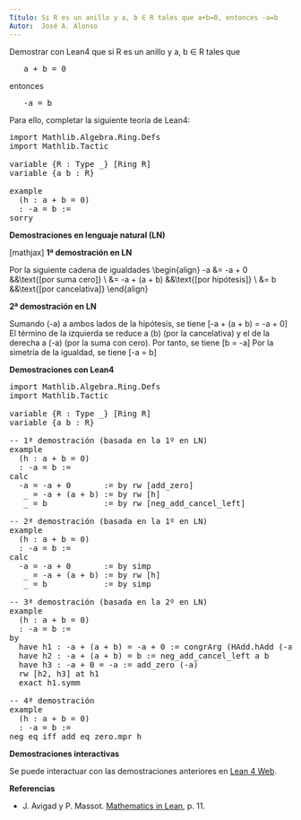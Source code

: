 ```yaml
---
Título: Si R es un anillo y a, b ∈ R tales que a+b=0, entonces -a=b
Autor:  José A. Alonso
---
```


Demostrar con Lean4 que si R es un anillo y a, b ∈ R tales que
<pre lang="text">
   a + b = 0
</pre>
entonces
<pre lang="text">
   -a = b
</pre>


Para ello, completar la siguiente teoría de Lean4:

<pre lang="lean">
import Mathlib.Algebra.Ring.Defs
import Mathlib.Tactic

variable {R : Type _} [Ring R]
variable {a b : R}

example
  (h : a + b = 0)
  : -a = b :=
sorry
</pre>
<!--more-->

<b>Demostraciones en lenguaje natural (LN)</b>

[mathjax]
<b>1ª demostración en LN</b>

Por la siguiente cadena de igualdades
\begin{align}
   -a &= -a + 0          &&\text{[por suma cero]} \\
      &= -a + (a + b)    &&\text{[por hipótesis]} \\
      &= b               &&\text{[por cancelativa]}
\end{align}

<b>2ª demostración en LN</b>

Sumando \(-a\) a ambos lados de la hipótesis, se tiene
\[-a + (a + b) = -a + 0\]
El término de la izquierda se reduce a \(b\) (por la cancelativa) y el de la derecha a \(-a\) (por la suma con cero). Por tanto, se tiene
\[b = -a\]
Por la simetría de la igualdad, se tiene
\[-a = b\]

<b>Demostraciones con Lean4</b>

<pre lang="lean">
import Mathlib.Algebra.Ring.Defs
import Mathlib.Tactic

variable {R : Type _} [Ring R]
variable {a b : R}

-- 1ª demostración (basada en la 1º en LN)
example
  (h : a + b = 0)
  : -a = b :=
calc
  -a = -a + 0       := by rw [add_zero]
   _ = -a + (a + b) := by rw [h]
   _ = b            := by rw [neg_add_cancel_left]

-- 2ª demostración (basada en la 1º en LN)
example
  (h : a + b = 0)
  : -a = b :=
calc
  -a = -a + 0       := by simp
   _ = -a + (a + b) := by rw [h]
   _ = b            := by simp

-- 3ª demostración (basada en la 2º en LN)
example
  (h : a + b = 0)
  : -a = b :=
by
  have h1 : -a + (a + b) = -a + 0 := congrArg (HAdd.hAdd (-a)) h
  have h2 : -a + (a + b) = b := neg_add_cancel_left a b
  have h3 : -a + 0 = -a := add_zero (-a)
  rw [h2, h3] at h1
  exact h1.symm

-- 4ª demostración
example
  (h : a + b = 0)
  : -a = b :=
neg_eq_iff_add_eq_zero.mpr h
</pre>

<b>Demostraciones interactivas</b>

Se puede interactuar con las demostraciones anteriores en <a href="https://lean.math.hhu.de/#url=https://raw.githubusercontent.com/jaalonso/Calculemus2/main/src/Opuesto_ig_si_suma_ig_cero.lean" rel="noopener noreferrer" target="_blank">Lean 4 Web</a>.

<b>Referencias</b>

<ul>
<li> J. Avigad y P. Massot. <a href="https://bit.ly/3U4UjBk">Mathematics in Lean</a>, p. 11.</li>
</ul>

